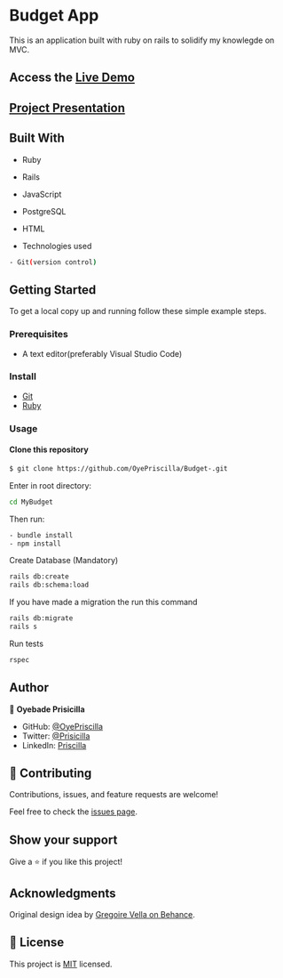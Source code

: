 # Budget App

This is an application built with ruby on rails to solidify my knowlegde on MVC.

## Access the [Live Demo](https://murmuring-dawn-20339.herokuapp.com/)

## [Project Presentation](https://www.loom.com/share/f89675a87bbf4d3bbff42a24073ec1d6)

## Built With
  - Ruby
  - Rails
  - JavaScript
  - PostgreSQL
  - HTML

- Technologies used

```bash
- Git(version control)
```

## Getting Started

To get a local copy up and running follow these simple example steps.

### Prerequisites

- A text editor(preferably Visual Studio Code)

### Install

- [Git](https://git-scm.com/downloads)
- [Ruby](https://www.ruby-lang.org/en/downloads/)

### Usage

#### Clone this repository

```bash
$ git clone https://github.com/OyePriscilla/Budget-.git
```

Enter in root directory:

```bash
cd MyBudget
```

Then run:

```bash
- bundle install
- npm install
```

Create Database (Mandatory)

```bash
rails db:create
rails db:schema:load
```

If you have made a migration the run this command

```bash
rails db:migrate
rails s
```

Run tests

```bash
rspec
```

## Author

👤 **Oyebade Prisicilla**

* GitHub: [@OyePriscilla](https://github.com/OyePriscilla)
* Twitter: [@Prisicilla](https://twitter.com/Prisicilla)
* LinkedIn: [Priscilla](https://linkedin.com/in/oyepriscilla)


## 🤝 Contributing

Contributions, issues, and feature requests are welcome!

Feel free to check the [issues page](https://github.com/OyePriscilla/Budget-App/issues).

## Show your support

Give a ⭐️ if you like this project!

## Acknowledgments
Original design idea by [Gregoire Vella on Behance](https://www.behance.net/gallery/19759151/Snapscan-iOs-design-and-branding?tracking_source=).

## 📝 License

This project is [MIT](https://opensource.org/licenses/MIT) licensed.

